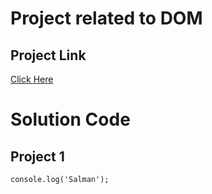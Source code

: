 # Project related to DOM

## Project Link
[Click Here]('Project1_live_hosted_link')

# Solution Code

## Project 1
```
console.log('Salman');
```